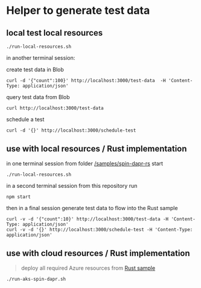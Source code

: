 # Helper to generate test data

## local test local resources

```
./run-local-resources.sh
```

in another terminal session:

create test data in Blob

```
curl -d '{"count":100}' http://localhost:3000/test-data  -H 'Content-Type: application/json'
```

query test data from Blob

```
curl http://localhost:3000/test-data
```

schedule a test

```
curl -d '{}' http://localhost:3000/schedule-test
```

## use with local resources / Rust implementation

in one terminal session from folder [/samples/spin-dapr-rs](../../samples/spin-dapr-rs/) start

```
./run-local-resources.sh
```

in a second terminal session from this repository run

```
npm start
```

then in a final session generate test data to flow into the Rust sample

```
curl -v -d '{"count":10}' http://localhost:3000/test-data -H 'Content-Type: application/json'
curl -v -d '{}' http://localhost:3000/schedule-test -H 'Content-Type: application/json'
```

## use with cloud resources / Rust implementation

> deploy all required Azure resources from [Rust sample](../../samples/spin-dapr-rs/README.md)

```
./run-aks-spin-dapr.sh
```
